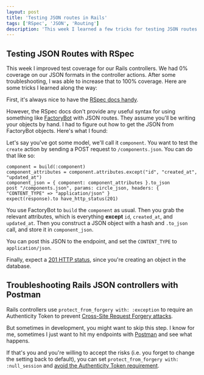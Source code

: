 ```yaml
---
layout: post
title: 'Testing JSON routes in Rails'
tags: ['RSpec', 'JSON', 'Routing']
description: 'This week I learned a few tricks for testing JSON routes with Ruby on Rails'
---
```


## Testing JSON Routes with RSpec

This week I improved test coverage for our Rails controllers. We had 0% coverage on our JSON formats in the controller actions. After some troubleshooting, I was able to increase that to 100% coverage. Here are some tricks I learned along the way: 

First, it's always nice to have the [RSpec docs handy](https://relishapp.com/rspec/rspec-rails/docs/request-specs/request-spec#requesting-a-json-response). 

However, the RSpec docs don't provide any useful syntax for using something like [FactoryBot](https://github.com/thoughtbot/factory_bot) with JSON routes. They assume you'll be writing your objects by hand. I had to figure out how to get the JSON from FactoryBot objects. Here's what I found:

Let's say you've got some model, we'll call it `component`. You want to test the `create` action by sending a POST request to `/components.json`. You can do that like so:

```
component = build(:component)
component_attributes = component.attributes.except("id", "created_at", "updated_at")
component_json = { component: component_attributes }.to_json
post "/components.json", params: circle_json, headers: { "CONTENT_TYPE" => "application/json" }
expect(response).to have_http_status(201)
```

You use FactoryBot to `build` the `component` as usual. Then you grab the relevant attributes, which is everything **except** `id`, `created_at`, and `updated_at`. Then you construct a JSON object with a hash and `.to_json` call, and store it in `component_json`. 

You can post this JSON to the endpoint, and set the `CONTENT_TYPE` to `application/json`. 

Finally, expect a [201 HTTP status](https://httpstatuses.com/201), since you're creating an object in the database. 

## Troubleshooting Rails JSON controllers with Postman

Rails controllers use `protect_from_forgery with: :exception` to require an Authenticity Token to prevent [Cross-Site Request Forgery attacks](https://medium.com/rubyinside/a-deep-dive-into-csrf-protection-in-rails-19fa0a42c0ef). 

But sometimes in development, you might want to skip this step. I know for me, sometimes I just want to hit my endpoints with [Postman](https://www.getpostman.com/) and see what happens. 

If that's you and you're willing to accept the risks (i.e. you forget to change the setting back to default), you can set `protect_from_forgery with: :null_session` and [avoid the Authenticity Token requirement](https://stackoverflow.com/questions/16258911/rails-4-authenticity-token). 
